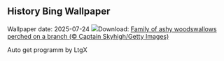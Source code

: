 ## History Bing Wallpaper
Wallpaper date: 2025-07-24
![](https://www.bing.com/th?id=OHR.AshyWoodswallow_EN-GB1919369910_UHD.jpg&w=1000)Download: [Family of ashy woodswallows perched on a branch (© Captain Skyhigh/Getty Images)](https://www.bing.com/th?id=OHR.AshyWoodswallow_EN-GB1919369910_UHD.jpg)

Auto get programm by LtgX
